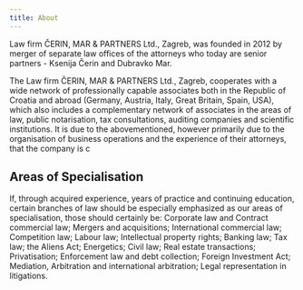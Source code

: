 ```yaml
---
title: About
---
```


Law firm ČERIN, MAR & PARTNERS Ltd., Zagreb, was founded in 2012 by merger of separate law offices of the attorneys who today are senior partners - Ksenija Čerin and Dubravko Mar.

The Law firm ČERIN, MAR & PARTNERS Ltd., Zagreb, cooperates with a wide network of professionally capable associates both in the Republic of Croatia and abroad (Germany, Austria, Italy, Great Britain, Spain, USA), which also includes a complementary network of associates in the areas of law, public notarisation, tax consultations, auditing companies and scientific institutions. It is due to the abovementioned, however primarily due to the organisation of business operations and the experience of their attorneys, that the company is c

## Areas of Specialisation

If, through acquired experience, years of practice and continuing education, certain branches of law should be especially emphasized as our areas of specialisation, those should certainly be: Corporate law and Contract commercial law; Mergers and acquisitions; International commercial law; Competition law; Labour law; Intellectual property rights; Banking law; Tax law; the Aliens Act; Energetics; Civil law; Real estate transactions; Privatisation; Enforcement law and debt collection; Foreign Investment Act; Mediation, Arbitration and international arbitration; Legal representation in litigations.  